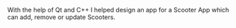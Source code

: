 With the help of Qt and C++ I helped design an app for a Scooter App which can add, remove or update Scooters.

